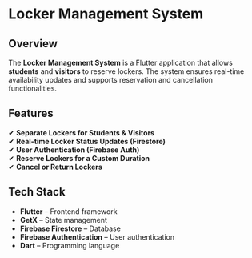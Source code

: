 # **Locker Management System**

## **Overview**
The **Locker Management System** is a Flutter application that allows **students** and **visitors** to reserve lockers. The system ensures real-time availability updates and supports reservation and cancellation functionalities.

## **Features**
✔ **Separate Lockers for Students & Visitors**  
✔ **Real-time Locker Status Updates (Firestore)**  
✔ **User Authentication (Firebase Auth)**  
✔ **Reserve Lockers for a Custom Duration**  
✔ **Cancel or Return Lockers**

## **Tech Stack**
- **Flutter** – Frontend framework
- **GetX** – State management
- **Firebase Firestore** – Database
- **Firebase Authentication** – User authentication
- **Dart** – Programming language
